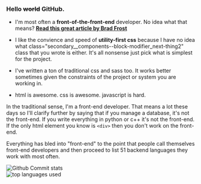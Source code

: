 ### Hello ~~world~~ GitHub.

- I'm most often a **front-of-the-front-end** developer. No idea what that means? **[Read this great article by Brad Frost](https://bradfrost.com/blog/post/front-of-the-front-end-and-back-of-the-front-end-web-development/)**

- I like the convience and speed of **utility-first css** because I have no idea what class="secondary__components--block-modifier_next-thing2" class that you wrote is either. It's all nonsense just pick what is simplest for the project.

- I've written a ton of traditional css and sass too. It works better sometimes given the constraints of the project or system you are working in.

- html is awesome. css is awesome. javascript is hard.

In the traditional sense, I'm a front-end developer. That means a lot these days so I'll clarify further by saying that if you manage a database, it's not the front-end. If you write everything in python or c++ it's not the front-end. If the only html element you know is `<div>` then you don't work on the front-end. 

Everything has bled into "front-end" to the point that people call themselves front-end developers and then proceed to list 51 backend languages they work with most often.


<section style="display: flex; flex-direction: column;">
<img src="https://github-readme-stats.vercel.app/api?username=knaackbuilt&count_private=true" alt="Github Commit stats" />
<img src="https://github-readme-stats.vercel.app/api/top-langs/?username=knaackbuilt&langs_count=8&exclude_repo=knaackbuilt.github.io" alt="top languages used" />
  </section>
